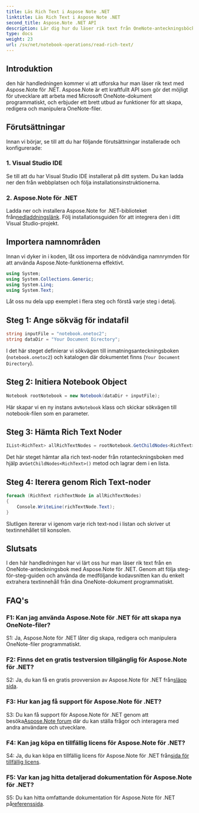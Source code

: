 ```yaml
---
title: Läs Rich Text i Aspose Note .NET
linktitle: Läs Rich Text i Aspose Note .NET
second_title: Aspose.Note .NET API
description: Lär dig hur du läser rik text från OneNote-anteckningsböcker programmatiskt med Aspose.Note för .NET. Följ vår steg-för-steg handledning för enkel integration.
type: docs
weight: 23
url: /sv/net/notebook-operations/read-rich-text/
---
```

## Introduktion

den här handledningen kommer vi att utforska hur man läser rik text med Aspose.Note för .NET. Aspose.Note är ett kraftfullt API som gör det möjligt för utvecklare att arbeta med Microsoft OneNote-dokument programmatiskt, och erbjuder ett brett utbud av funktioner för att skapa, redigera och manipulera OneNote-filer.

## Förutsättningar

Innan vi börjar, se till att du har följande förutsättningar installerade och konfigurerade:

### 1. Visual Studio IDE

Se till att du har Visual Studio IDE installerat på ditt system. Du kan ladda ner den från webbplatsen och följa installationsinstruktionerna.

### 2. Aspose.Note för .NET

 Ladda ner och installera Aspose.Note for .NET-biblioteket från[nedladdningslänk](https://releases.aspose.com/note/net/). Följ installationsguiden för att integrera den i ditt Visual Studio-projekt.

## Importera namnområden

Innan vi dyker in i koden, låt oss importera de nödvändiga namnrymden för att använda Aspose.Note-funktionerna effektivt.

```csharp
using System;
using System.Collections.Generic;
using System.Linq;
using System.Text;
```

Låt oss nu dela upp exemplet i flera steg och förstå varje steg i detalj.

## Steg 1: Ange sökväg för indatafil

```csharp
string inputFile = "notebook.onetoc2";
string dataDir = "Your Document Directory";
```

I det här steget definierar vi sökvägen till inmatningsanteckningsboken (`notebook.onetoc2`) och katalogen där dokumentet finns (`Your Document Directory`).

## Steg 2: Initiera Notebook Object

```csharp
Notebook rootNotebook = new Notebook(dataDir + inputFile);
```

 Här skapar vi en ny instans av`Notebook` klass och skickar sökvägen till notebook-filen som en parameter.

## Steg 3: Hämta Rich Text Noder

```csharp
IList<RichText> allRichTextNodes = rootNotebook.GetChildNodes<RichText>();
```

 Det här steget hämtar alla rich text-noder från rotanteckningsboken med hjälp av`GetChildNodes<RichText>()` metod och lagrar dem i en lista.

## Steg 4: Iterera genom Rich Text-noder

```csharp
foreach (RichText richTextNode in allRichTextNodes)
{
    Console.WriteLine(richTextNode.Text);
}
```

Slutligen itererar vi igenom varje rich text-nod i listan och skriver ut textinnehållet till konsolen.

## Slutsats

I den här handledningen har vi lärt oss hur man läser rik text från en OneNote-anteckningsbok med Aspose.Note för .NET. Genom att följa steg-för-steg-guiden och använda de medföljande kodavsnitten kan du enkelt extrahera textinnehåll från dina OneNote-dokument programmatiskt.

## FAQ's

### F1: Kan jag använda Aspose.Note för .NET för att skapa nya OneNote-filer?

S1: Ja, Aspose.Note för .NET låter dig skapa, redigera och manipulera OneNote-filer programmatiskt.

### F2: Finns det en gratis testversion tillgänglig för Aspose.Note för .NET?

 S2: Ja, du kan få en gratis provversion av Aspose.Note för .NET från[släpp sida](https://releases.aspose.com/).

### F3: Hur kan jag få support för Aspose.Note för .NET?

 S3: Du kan få support för Aspose.Note för .NET genom att besöka[Aspose.Note forum](https://forum.aspose.com/c/note/28) där du kan ställa frågor och interagera med andra användare och utvecklare.

### F4: Kan jag köpa en tillfällig licens för Aspose.Note för .NET?

 S4: Ja, du kan köpa en tillfällig licens för Aspose.Note för .NET från[sida för tillfällig licens](https://purchase.aspose.com/temporary-license/).

### F5: Var kan jag hitta detaljerad dokumentation för Aspose.Note för .NET?

 S5: Du kan hitta omfattande dokumentation för Aspose.Note för .NET på[referenssida](https://reference.aspose.com/note/net/).